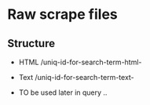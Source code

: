 # Raw scrape files

## Structure

- HTML
<YYYYMMDD>/uniq-id-for-search-term-html-<n>
- Text
<YYYYMMDD>/uniq-id-for-search-term-text-<n>

- TO be used later in query ..

